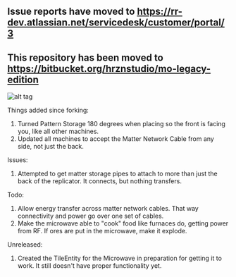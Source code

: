 ## Issue reports have moved to https://rr-dev.atlassian.net/servicedesk/customer/portal/3
## This repository has been moved to https://bitbucket.org/hrznstudio/mo-legacy-edition

![alt tag](https://raw.githubusercontent.com/MatterOverdrive/MatterOverdrive/1.12.2/Banner.png)

Things added since forking:

1. Turned Pattern Storage 180 degrees when placing so the front is facing you, like all other machines.
2. Updated all machines to accept the Matter Network Cable from any side, not just the back.

Issues:

1. Attempted to get matter storage pipes to attach to more than just the back of the replicator. It connects, but nothing transfers.

Todo:

1. Allow energy transfer across matter network cables. That way connectivity and power go over one set of cables.
2. Make the microwave able to "cook" food like furnaces do, getting power from RF. If ores are put in the microwave, make it explode.

Unreleased:

1. Created the TileEntity for the Microwave in preparation for getting it to work. It still doesn't have proper functionality yet.